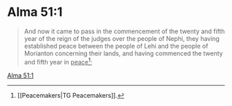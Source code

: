 # Alma 51:1

> And now it came to pass in the commencement of the twenty and fifth year of the reign of the judges over the people of Nephi, they having established peace between the people of Lehi and the people of Morianton concerning their lands, and having commenced the twenty and fifth year in <u>peace</u>[^a];

[Alma 51:1](https://www.churchofjesuschrist.org/study/scriptures/bofm/alma/51?lang=eng&id=p1#p1)


[^a]: [[Peacemakers|TG Peacemakers]].  
